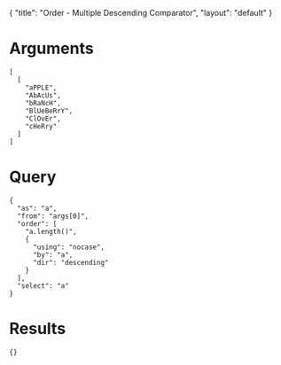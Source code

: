{
	"title": "Order - Multiple Descending Comparator",
	"layout": "default"
}
# Arguments
	[
	  [
	    "aPPLE", 
	    "AbAcUs", 
	    "bRaNcH", 
	    "BlUeBeRrY", 
	    "ClOvEr", 
	    "cHeRry"
	  ]
	]
# Query
	{
	  "as": "a", 
	  "from": "args[0]", 
	  "order": [
	    "a.length()", 
	    {
	      "using": "nocase", 
	      "by": "a", 
	      "dir": "descending"
	    }
	  ], 
	  "select": "a"
	}
# Results
	{}
